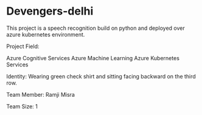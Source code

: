 # Devengers-delhi
This project is a speech recognition build on python and deployed over azure kubernetes environment.

Project Field:

Azure Cognitive Services
Azure Machine Learning
Azure Kubernetes Services

Identity:
Wearing green check shirt and sitting facing backward on the third row.

Team Member:
Ramji Misra

Team Size:
1
